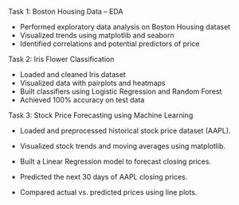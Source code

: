Task 1: Boston Housing Data – EDA
- Performed exploratory data analysis on Boston Housing dataset
- Visualized trends using matplotlib and seaborn
- Identified correlations and potential predictors of price

 Task 2: Iris Flower Classification
- Loaded and cleaned Iris dataset
- Visualized data with pairplots and heatmaps
- Built classifiers using Logistic Regression and Random Forest
- Achieved 100% accuracy on test data

Task 3: Stock Price Forecasting using Machine Learning
- Loaded and preprocessed historical stock price dataset (AAPL).

- Visualized stock trends and moving averages using matplotlib.

- Built a Linear Regression model to forecast closing prices.

- Predicted the next 30 days of AAPL closing prices.

- Compared actual vs. predicted prices using line plots.


